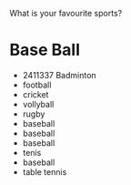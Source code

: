 What is your favourite sports?  

# Base Ball 
- 2411337 Badminton
- football
- cricket
- vollyball
- rugby
- baseball
- baseball
- baseball
- tenis
- baseball
- table tennis
